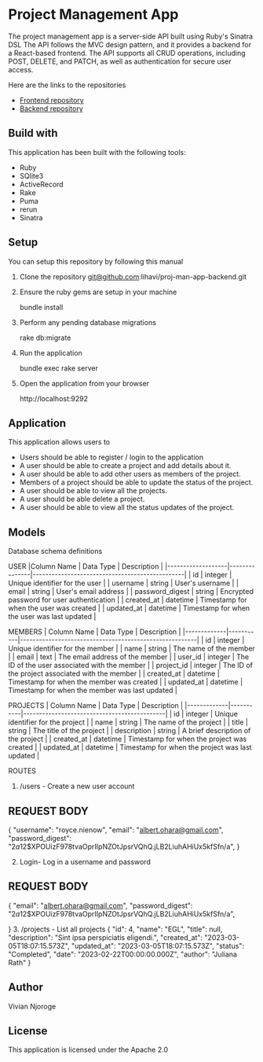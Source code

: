  # Project Management App

The project management app  is a server-side API built using Ruby's Sinatra DSL The API follows the MVC design pattern, and it provides a backend for a React-based frontend. The API supports all CRUD operations, including POST, DELETE, and PATCH, as well as authentication for secure user access.

Here are the links to the repositories
 * [Frontend repository](https://github.com/lihavi/proj-man-app)
 * [Backend repository](https://github.com/lihavi/proj-man-app-backend)

 ## Build with 
 This application has been built with the following tools:
  * Ruby 
  * SQlite3 
  * ActiveRecord 
  * Rake
  * Puma 
  * rerun 
  * Sinatra 

## Setup
You can setup this repository by following this manual

1. Clone the repository git@github.com:lihavi/proj-man-app-backend.git
    
   
2. Ensure the ruby gems are setup in your machine
   
   bundle install
   
3. Perform any pending database migrations
  
   rake db:migrate
  
4. Run the application
   
    bundle exec rake server
   
5. Open the application from your browser
    
   http://localhost:9292

## Application
This application allows users to 
* Users should be able to register / login to the application
* A user should be able to create a project and add details about it.
* A user should be able to add other users as members of the project.
* Members of a project should be able to update the status of the project.
* A user should  be able to view all the projects.
* A user should be able delete a project.
* A user should be able to view all the status updates of the project.

## Models
Database schema definitions

USER
|Column Name       | Data Type     | Description                                     |
|-------------------|---------------|------------------------------------------------|
| id                | integer       | Unique identifier for the user                 |
| username          | string        | User's username                                  |
| email             | string        | User's email address                             |
| password_digest   | string        | Encrypted password for user authentication       |
| created_at        | datetime      | Timestamp for when the user was created          |
| updated_at        | datetime      | Timestamp for when the user was last updated     |

MEMBERS
| Column Name | Data Type | Description                                            |
|-------------|-----------|--------------------------------------------------------|
| id          | integer   | Unique identifier for the member                       |
| name        | string    | The name of the member                                  |
| email       | text      | The email address of the member                         |
| user_id     | integer   | The ID of the user associated with the member           |
| project_id  | integer   | The ID of the project associated with the member        |
| created_at  | datetime  | Timestamp for when the member was created               |
| updated_at  | datetime  | Timestamp for when the member was last updated          |

PROJECTS
| Column Name | Data Type | Description                                 |
|-------------|-----------|---------------------------------------------|
| id          | integer   | Unique identifier for the project            |
| name        | string    | The name of the project                      |
| title       | string    | The title of the project                     |
| description | string    | A brief description of the project           |
| created_at  | datetime  | Timestamp for when the project was created   |
| updated_at  | datetime  | Timestamp for when the project was last updated |


ROUTES
1. /users - Create a new user account
## REQUEST BODY
{
   "username": "royce.nienow",
   "email": "albert.ohara@gmail.com",
   "password_digest": "$2a$12$XPOUizF978tvaOprIIpNZOtJpsrVQhQ.jLB2LiuhAHiUx5kfSfn/a",
}

2. Login- Log in a username and password
## REQUEST BODY
{
   "email": "albert.ohara@gmail.com",
   "password_digest": "$2a$12$XPOUizF978tvaOprIIpNZOtJpsrVQhQ.jLB2LiuhAHiUx5kfSfn/a",

}
3. /projects - List all projects
{
   "id": 4,
   "name": "EGL",
   "title": null,
   "description": "Sint ipsa perspiciatis eligendi.",
   "created_at": "2023-03-05T18:07:15.573Z",
   "updated_at": "2023-03-05T18:07:15.573Z",
   "status": "Completed",
   "date":  "2023-02-22T00:00:00.000Z",
   "author": "Juliana Rath"
}

## Author
Vivian Njoroge
## License
This application is licensed under the Apache 2.0